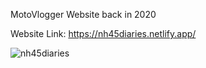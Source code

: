 MotoVlogger Website back in 2020

Website Link: https://nh45diaries.netlify.app/

![nh45diaries](https://github.com/vigneshacodes/nh45diaries/assets/134355192/fe37025e-277f-4631-a514-457b2c711539)
